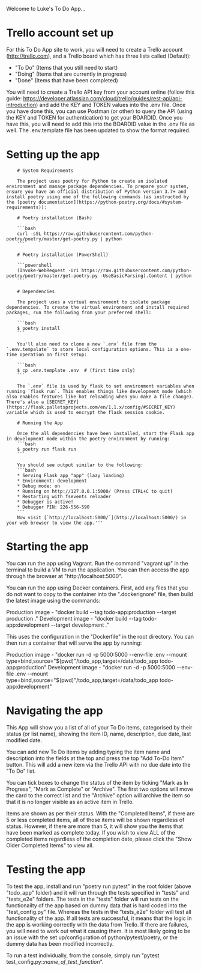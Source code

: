 Welcome to Luke's To Do App...

# Trello account set up

For this To Do App site to work, you will need to create a Trello account (http://trello.com), and a Trello board which has three lists called (Default): 
- "To Do" (Items that you still need to start)
- "Doing" (Items that are currently in progress)
- "Done" (Items that have been completed)

You will need to create a Trello API key from your account online (follow this guide: https://developer.atlassian.com/cloud/trello/guides/rest-api/api-introduction) and add the KEY and TOKEN values into the .env file. Once you have done this, you can use Postman (or other) to query the API (using the KEY and TOKEN for authentication) to get your BOARDID. Once you have this, you will need to add this into the BOARDID value
in the .env file as well. The .env.template file has been updated to show the format required.

# Setting up the app

        # System Requirements

        The project uses poetry for Python to create an isolated environment and manage package dependencies. To prepare your system, ensure you have an official distribution of Python version 3.7+ and install poetry using one of the following commands (as instructed by the [poetry documentation](https://python-poetry.org/docs/#system-requirements)):

        # Poetry installation (Bash)

        ```bash
        curl -sSL https://raw.githubusercontent.com/python-poetry/poetry/master/get-poetry.py | python
        ```

        # Poetry installation (PowerShell)

        ```powershell
        (Invoke-WebRequest -Uri https://raw.githubusercontent.com/python-poetry/poetry/master/get-poetry.py -UseBasicParsing).Content | python
        ```

        # Dependencies

        The project uses a virtual environment to isolate package dependencies. To create the virtual environment and install required packages, run the following from your preferred shell:

        ```bash
        $ poetry install
        ```

        You'll also need to clone a new `.env` file from the `.env.tempalate` to store local configuration options. This is a one-time operation on first setup:

        ```bash
        $ cp .env.template .env  # (first time only)
        ```

        The `.env` file is used by flask to set environment variables when running `flask run`. This enables things like development mode (which also enables features like hot reloading when you make a file change). There's also a [SECRET_KEY](https://flask.palletsprojects.com/en/1.1.x/config/#SECRET_KEY) variable which is used to encrypt the flask session cookie.

        # Running the App

        Once the all dependencies have been installed, start the Flask app in development mode within the poetry environment by running:
        ```bash
        $ poetry run flask run
        ```

        You should see output similar to the following:
        ```bash
        * Serving Flask app "app" (lazy loading)
        * Environment: development
        * Debug mode: on
        * Running on http://127.0.0.1:5000/ (Press CTRL+C to quit)
        * Restarting with fsevents reloader
        * Debugger is active!
        * Debugger PIN: 226-556-590
        ```
        Now visit [`http://localhost:5000/`](http://localhost:5000/) in your web browser to view the app.'''

# Starting the app

You can run the app using Vagrant. Run the command "vagrant up" in the terminal to build a VM to run the application. You can then access the app through the browser at "http://localhost:5000".

You can run the app using Docker containers. First, add any files that you do not want to copy to the container into the ".dockerignore" file, then build the latest image using the commands: 

Production image - "docker build --tag todo-app:production --target production ." 
Development image - "docker build --tag todo-app:development --target development ." 

This uses the configuration in the "Dockerfile" in the root directory. You can then run a container that will serve the app by running:

Production image - "docker run -d -p 5000:5000 --env-file .env --mount type=bind,source="$(pwd)"/todo_app,target=/data/todo_app todo-app:production"
Development image -  "docker run -d -p 5000:5000 --env-file .env --mount type=bind,source="$(pwd)"/todo_app,target=/data/todo_app todo-app:development"

# Navigating the app

This App will show you a list of all of your To Do items, categorised by their status (or list name), showing the item ID, name, description, due date, last modified date.

You can add new To Do items by adding typing the item name and description into the fields at the top and press the top "Add To-Do Item" button. This will add a new item
via the Trello API with no due date into the "To Do" list.

You can tick boxes to change the status of the item by ticking "Mark as In Progress", "Mark as Complete" or "Archive". The first two options will move the card to the 
correct list and the "Archive" option will archive the item so that it is no longer visible as an active item in Trello.

Items are shown as per their status. With the "Completed Items", if there are 5 or less completed items, all of those items will be shown regardless of status.
However, if there are more than 5, it will show you the items that have been marked as complete today. If you wish to view ALL of the completed items regardless
of the completion date, please click the "Show Older Completed Items" to view all.

# Testing the app

To test the app, install and run "poetry run pytest" in the root folder (above "todo_app" folder) and it will run through the tests specified in "tests" and "tests_e2e" folders. The tests in the "tests" folder will run tests on the functionailty of the app based on dummy data that is hard coded into the "test_config.py" file. Whereas the tests in the "tests_e2e" folder will test all functionality of the app. If all tests are successful, it means that the logic in the app is working correctly with the data from Trello. If there are failures, you will need to work out what it causing them. It is most likely going to be an issue with the set up/configuration of python/pytest/poetry, or the dummy data has been modified incorrectly.

To run a test individually, from the console, simply run "pytest test_config.py::*name_of_test_function*".


